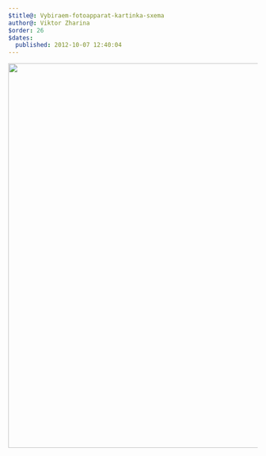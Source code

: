 ```yaml
---
$title@: Vybiraem-fotoapparat-kartinka-sxema
author@: Viktor Zharina
$order: 26
$dates:
  published: 2012-10-07 12:40:04
---
```

<a href="http://viktor.zharina.info/wp-content/uploads/2012/10/Xa0g2LI8eC8.jpg"><img src="http://viktor.zharina.info/wp-content/uploads/2012/10/Xa0g2LI8eC8.jpg" alt="" title="Выбираем фотоаппарат" width="600" height="776" class="aligncenter size-full wp-image-304" /></a>